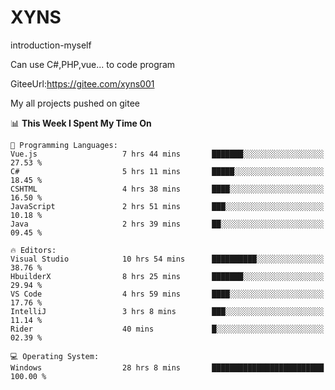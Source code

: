 # XYNS
introduction-myself

Can use C#,PHP,vue... to code program

GiteeUrl:https://gitee.com/xyns001

My all projects pushed on gitee

<!--START_SECTION:waka-->
📊 **This Week I Spent My Time On** 

```text
💬 Programming Languages: 
Vue.js                   7 hrs 44 mins       ███████░░░░░░░░░░░░░░░░░░   27.53 % 
C#                       5 hrs 11 mins       █████░░░░░░░░░░░░░░░░░░░░   18.45 % 
CSHTML                   4 hrs 38 mins       ████░░░░░░░░░░░░░░░░░░░░░   16.50 % 
JavaScript               2 hrs 51 mins       ███░░░░░░░░░░░░░░░░░░░░░░   10.18 % 
Java                     2 hrs 39 mins       ██░░░░░░░░░░░░░░░░░░░░░░░   09.45 % 

🔥 Editors: 
Visual Studio            10 hrs 54 mins      ██████████░░░░░░░░░░░░░░░   38.76 % 
HbuilderX                8 hrs 25 mins       ███████░░░░░░░░░░░░░░░░░░   29.94 % 
VS Code                  4 hrs 59 mins       ████░░░░░░░░░░░░░░░░░░░░░   17.76 % 
IntelliJ                 3 hrs 8 mins        ███░░░░░░░░░░░░░░░░░░░░░░   11.14 % 
Rider                    40 mins             █░░░░░░░░░░░░░░░░░░░░░░░░   02.39 % 

💻 Operating System: 
Windows                  28 hrs 8 mins       █████████████████████████   100.00 % 
```


<!--END_SECTION:waka-->
